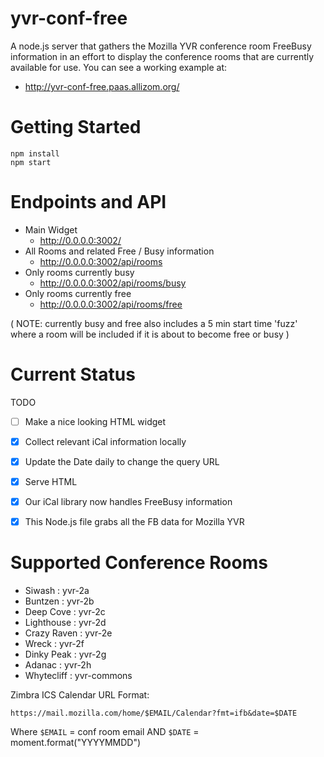yvr-conf-free
=============

A node.js server that gathers the Mozilla YVR conference room FreeBusy information in an effort to display the conference rooms that are currently available for use. You can see a working example at:

* http://yvr-conf-free.paas.allizom.org/

Getting Started
=============

    npm install
    npm start

Endpoints and API
=============

* Main Widget
  * http://0.0.0.0:3002/
* All Rooms and related Free / Busy information
  * http://0.0.0.0:3002/api/rooms
* Only rooms currently busy
  * http://0.0.0.0:3002/api/rooms/busy
* Only rooms currently free
  * http://0.0.0.0:3002/api/rooms/free

( NOTE: currently busy and free also includes a 5 min start time 'fuzz' where a room will be included if it is about to become free or busy )

Current Status
=============

TODO
- [ ] Make a nice looking HTML widget

- [x] Collect relevant iCal information locally
- [x] Update the Date daily to change the query URL
- [x] Serve HTML
- [x] Our iCal library now handles FreeBusy information
- [x] This Node.js file grabs all the FB data for Mozilla YVR

Supported Conference Rooms
=============

* Siwash : yvr-2a
* Buntzen : yvr-2b
* Deep Cove : yvr-2c
* Lighthouse : yvr-2d
* Crazy Raven : yvr-2e
* Wreck : yvr-2f
* Dinky Peak : yvr-2g
* Adanac : yvr-2h
* Whytecliff : yvr-commons

Zimbra ICS Calendar URL Format:

    https://mail.mozilla.com/home/$EMAIL/Calendar?fmt=ifb&date=$DATE

Where `$EMAIL` = conf room email AND `$DATE` = moment.format("YYYYMMDD")
